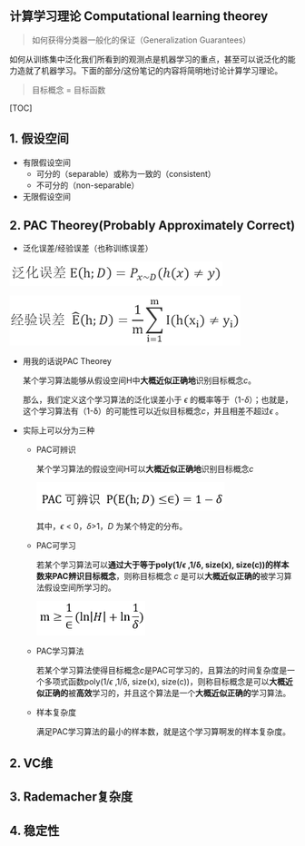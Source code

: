 ## 计算学习理论  Computational learning theorey

> 如何获得分类器一般化的保证（Generalization Guarantees）

如何从训练集中泛化我们所看到的观测点是机器学习的重点，甚至可以说泛化的能力造就了机器学习。下面的部分/这份笔记的内容将简明地讨论计算学习理论。

[^笔记来源]: 包括Tom Mitchell cs-10-601，和周志华老师西瓜书。

> 目标概念 = 目标函数

[TOC]

## 1. 假设空间

- 有限假设空间
  - 可分的（separable）或称为一致的（consistent）
  - 不可分的（non-separable）
- 无限假设空间

## 2. PAC Theorey(Probably Approximately Correct)

- 泛化误差/经验误差（也称训练误差）

![泛化误差](../pics/泛化误差.PNG)

![经验误差](../pics/经验误差.PNG)

- 用我的话说PAC Theorey

  某个学习算法能够从假设空间H中**大概近似正确地**识别目标概念*c*。

  那么，我们定义这个学习算法的泛化误差小于 *ϵ* 的概率等于（1-*δ*）；也就是，这个学习算法有（1-δ）的可能性可以近似目标概念*c*，并且相差不超过*ϵ* 。

- 实际上可以分为三种

  - PAC可辨识

    某个学习算法的假设空间H可以**大概近似正确地**识别目标概念*c*

    ![pac可辨识](../pics/pac可辨识.PNG)

    其中，*ϵ* < 0，*δ*>1，*D* 为某个特定的分布。

  - PAC可学习

    若某个学习算法可以**通过大于等于poly(1/*ϵ* ,1/δ, size(x), size(c))的样本数来PAC辨识目标概念**，则称目标概念 *c* 是可以**大概近似正确的**被学习算法假设空间所学习的。

    ![PAC可学习](../pics/PAC可学习.PNG)

  - PAC学习算法

    若某个学习算法使得目标概念*c*是PAC可学习的，且算法的时间复杂度是一个多项式函数poly(1/*ϵ* ,1/δ, size(x), size(c))，则称目标概念是可以**大概近似正确的**被**高效**学习的，并且这个算法是一个**大概近似正确的**学习算法。

  - 样本复杂度

    满足PAC学习算法的最小的样本数，就是这个学习算啊发的样本复杂度。

## 2. VC维

## 3. Rademacher复杂度

## 4. 稳定性
